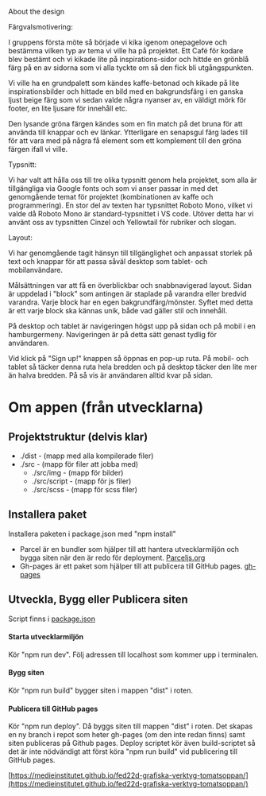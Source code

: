 About the design


Färgvalsmotivering:

I gruppens första möte så började vi kika igenom onepagelove och bestämma vilken typ av tema vi ville ha på projektet. Ett Café för kodare blev bestämt och vi kikade lite på inspirations-sidor och hittde en grönblå färg på en av sidorna som vi alla tyckte om så den fick bli utgångspunkten.

Vi ville ha en grundpalett som kändes kaffe-betonad och kikade på lite inspirationsbilder och hittade en bild med en bakgrundsfärg i en ganska ljust beige färg som vi sedan valde några nyanser av, en väldigt mörk för footer, en lite ljusare för innehåll etc.

Den lysande gröna färgen kändes som en fin match på det bruna för att använda till knappar och ev länkar. Ytterligare en senapsgul färg lades till för att vara med på några få element som ett komplement till den gröna färgen ifall vi ville.


Typsnitt:

Vi har valt att hålla oss till tre olika typsnitt genom hela projektet, som alla är tillgängliga via Google fonts och som vi anser passar in med det genomgående temat för projektet (kombinationen av kaffe och programmering). En stor del av texten har typsnittet Roboto Mono, vilket vi valde då Roboto Mono är standard-typsnittet i VS code. Utöver detta har vi använt oss av typsnitten Cinzel och Yellowtail för rubriker och slogan.


Layout:

Vi har genomgående tagit hänsyn till tillgänglighet och anpassat storlek på text och knappar för att passa såväl desktop som tablet- och mobilanvändare.

Målsättningen var att få en överblickbar och snabbnavigerad layout. Sidan är uppdelad i "block" som antingen är staplade på varandra eller bredvid varandra. Varje block har en egen bakgrundfärg/mönster. Syftet med detta är ett varje block ska kännas unik, både vad gäller stil och innehåll.

På desktop och tablet är navigeringen högst upp på sidan och på mobil i en hamburgermeny. Navigeringen är på detta sätt genast tydlig för användaren. 

Vid klick på "Sign up!" knappen så öppnas en pop-up ruta. På mobil- och tablet så täcker denna ruta hela bredden och på desktop täcker den lite mer än halva bredden. På så vis är användaren alltid kvar på sidan. 

# Om appen (från utvecklarna)
## Projektstruktur (delvis klar)
- ./dist - (mapp med alla kompilerade filer)
- ./src - (mapp för filer att jobba med)
  - ./src/img - (mapp för bilder)
  - ./src/script - (mapp för js filer)
  - ./src/scss - (mapp för scss filer)

## Installera paket
Installera paketen i package.json med "npm install"
- Parcel är en bundler som hjälper till att hantera utvecklarmiljön och bygga siten när den är redo för deployment. [Parceljs.org](https://parceljs.org/)
- Gh-pages är ett paket som hjälper till att publicera till GitHub pages. [gh-pages](https://www.npmjs.com/package/gh-pages)

## Utveckla, Bygg eller Publicera siten
Script finns i [package.json](./package.json)

#### Starta utvecklarmiljön
Kör "npm run dev". Följ adressen till localhost som kommer upp i terminalen. 

#### Bygg siten
Kör "npm run build" bygger siten i mappen "dist" i roten.

#### Publicera till GitHub pages
Kör "npm run deploy". Då byggs siten till mappen "dist" i roten. Det skapas en ny branch i repot som heter gh-pages (om den inte redan finns) samt siten publiceras på Github pages. Deploy scriptet kör även build-scriptet så det är inte nödvändigt att först köra "npm run build" vid publicering till GitHub pages.

[https://medieinstitutet.github.io/fed22d-grafiska-verktyg-tomatsoppan/](https://medieinstitutet.github.io/fed22d-grafiska-verktyg-tomatsoppan/)